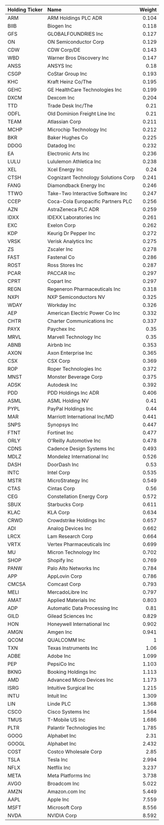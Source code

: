 | Holding Ticker   | Name                                |   Weight |
|:-----------------|:------------------------------------|---------:|
| ARM              | ARM Holdings PLC ADR                |    0.104 |
| BIIB             | Biogen Inc                          |    0.118 |
| GFS              | GLOBALFOUNDRIES Inc                 |    0.127 |
| ON               | ON Semiconductor Corp               |    0.129 |
| CDW              | CDW Corp/DE                         |    0.143 |
| WBD              | Warner Bros Discovery Inc           |    0.147 |
| ANSS             | ANSYS Inc                           |    0.18  |
| CSGP             | CoStar Group Inc                    |    0.193 |
| KHC              | Kraft Heinz Co/The                  |    0.195 |
| GEHC             | GE HealthCare Technologies Inc      |    0.199 |
| DXCM             | Dexcom Inc                          |    0.204 |
| TTD              | Trade Desk Inc/The                  |    0.21  |
| ODFL             | Old Dominion Freight Line Inc       |    0.21  |
| TEAM             | Atlassian Corp                      |    0.211 |
| MCHP             | Microchip Technology Inc            |    0.212 |
| BKR              | Baker Hughes Co                     |    0.225 |
| DDOG             | Datadog Inc                         |    0.232 |
| EA               | Electronic Arts Inc                 |    0.236 |
| LULU             | Lululemon Athletica Inc             |    0.238 |
| XEL              | Xcel Energy Inc                     |    0.24  |
| CTSH             | Cognizant Technology Solutions Corp |    0.241 |
| FANG             | Diamondback Energy Inc              |    0.246 |
| TTWO             | Take-Two Interactive Software Inc   |    0.247 |
| CCEP             | Coca-Cola Europacific Partners PLC  |    0.256 |
| AZN              | AstraZeneca PLC ADR                 |    0.259 |
| IDXX             | IDEXX Laboratories Inc              |    0.261 |
| EXC              | Exelon Corp                         |    0.262 |
| KDP              | Keurig Dr Pepper Inc                |    0.272 |
| VRSK             | Verisk Analytics Inc                |    0.275 |
| ZS               | Zscaler Inc                         |    0.278 |
| FAST             | Fastenal Co                         |    0.286 |
| ROST             | Ross Stores Inc                     |    0.287 |
| PCAR             | PACCAR Inc                          |    0.297 |
| CPRT             | Copart Inc                          |    0.297 |
| REGN             | Regeneron Pharmaceuticals Inc       |    0.318 |
| NXPI             | NXP Semiconductors NV               |    0.325 |
| WDAY             | Workday Inc                         |    0.326 |
| AEP              | American Electric Power Co Inc      |    0.332 |
| CHTR             | Charter Communications Inc          |    0.337 |
| PAYX             | Paychex Inc                         |    0.35  |
| MRVL             | Marvell Technology Inc              |    0.35  |
| ABNB             | Airbnb Inc                          |    0.353 |
| AXON             | Axon Enterprise Inc                 |    0.365 |
| CSX              | CSX Corp                            |    0.369 |
| ROP              | Roper Technologies Inc              |    0.372 |
| MNST             | Monster Beverage Corp               |    0.375 |
| ADSK             | Autodesk Inc                        |    0.392 |
| PDD              | PDD Holdings Inc ADR                |    0.406 |
| ASML             | ASML Holding NV                     |    0.41  |
| PYPL             | PayPal Holdings Inc                 |    0.44  |
| MAR              | Marriott International Inc/MD       |    0.441 |
| SNPS             | Synopsys Inc                        |    0.447 |
| FTNT             | Fortinet Inc                        |    0.477 |
| ORLY             | O'Reilly Automotive Inc             |    0.478 |
| CDNS             | Cadence Design Systems Inc          |    0.493 |
| MDLZ             | Mondelez International Inc          |    0.526 |
| DASH             | DoorDash Inc                        |    0.53  |
| INTC             | Intel Corp                          |    0.535 |
| MSTR             | MicroStrategy Inc                   |    0.549 |
| CTAS             | Cintas Corp                         |    0.56  |
| CEG              | Constellation Energy Corp           |    0.572 |
| SBUX             | Starbucks Corp                      |    0.611 |
| KLAC             | KLA Corp                            |    0.634 |
| CRWD             | Crowdstrike Holdings Inc            |    0.657 |
| ADI              | Analog Devices Inc                  |    0.662 |
| LRCX             | Lam Research Corp                   |    0.664 |
| VRTX             | Vertex Pharmaceuticals Inc          |    0.699 |
| MU               | Micron Technology Inc               |    0.702 |
| SHOP             | Shopify Inc                         |    0.769 |
| PANW             | Palo Alto Networks Inc              |    0.784 |
| APP              | AppLovin Corp                       |    0.786 |
| CMCSA            | Comcast Corp                        |    0.793 |
| MELI             | MercadoLibre Inc                    |    0.797 |
| AMAT             | Applied Materials Inc               |    0.803 |
| ADP              | Automatic Data Processing Inc       |    0.81  |
| GILD             | Gilead Sciences Inc                 |    0.829 |
| HON              | Honeywell International Inc         |    0.902 |
| AMGN             | Amgen Inc                           |    0.941 |
| QCOM             | QUALCOMM Inc                        |    1     |
| TXN              | Texas Instruments Inc               |    1.06  |
| ADBE             | Adobe Inc                           |    1.099 |
| PEP              | PepsiCo Inc                         |    1.103 |
| BKNG             | Booking Holdings Inc                |    1.113 |
| AMD              | Advanced Micro Devices Inc          |    1.173 |
| ISRG             | Intuitive Surgical Inc              |    1.215 |
| INTU             | Intuit Inc                          |    1.309 |
| LIN              | Linde PLC                           |    1.368 |
| CSCO             | Cisco Systems Inc                   |    1.564 |
| TMUS             | T-Mobile US Inc                     |    1.686 |
| PLTR             | Palantir Technologies Inc           |    1.785 |
| GOOG             | Alphabet Inc                        |    2.31  |
| GOOGL            | Alphabet Inc                        |    2.432 |
| COST             | Costco Wholesale Corp               |    2.85  |
| TSLA             | Tesla Inc                           |    2.994 |
| NFLX             | Netflix Inc                         |    3.237 |
| META             | Meta Platforms Inc                  |    3.738 |
| AVGO             | Broadcom Inc                        |    5.022 |
| AMZN             | Amazon.com Inc                      |    5.449 |
| AAPL             | Apple Inc                           |    7.559 |
| MSFT             | Microsoft Corp                      |    8.556 |
| NVDA             | NVIDIA Corp                         |    8.592 |